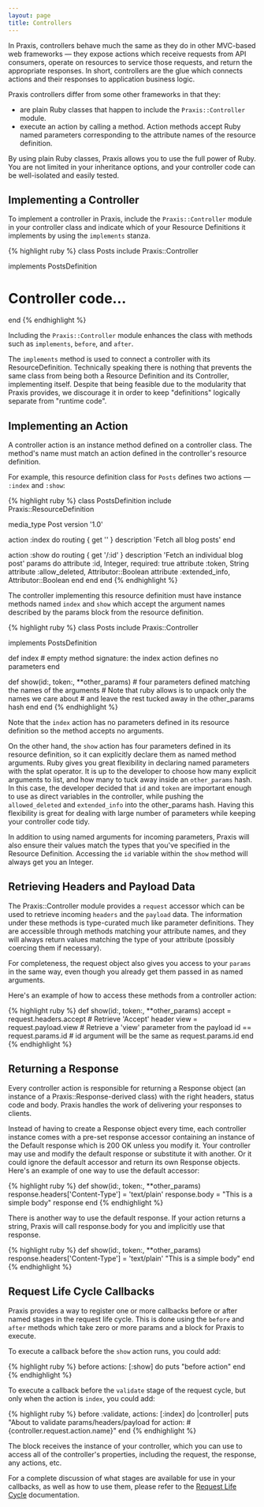 ```yaml
---
layout: page
title: Controllers
---
```

In Praxis, controllers behave much the same as they do in other MVC-based web
frameworks &mdash; they expose actions which receive requests from API
consumers, operate on resources to service those requests, and return the
appropriate responses. In short, controllers are the glue which connects
actions and their responses to application business logic.

Praxis controllers differ from some other frameworks in that they:

* are plain Ruby classes that happen to include the `Praxis::Controller`
  module.
* execute an action by calling a method. Action methods accept Ruby named
  parameters corresponding to the attribute names of the resource definition.

By using plain Ruby classes, Praxis allows you to use the full power of Ruby.
You are not limited in your inheritance options, and your controller code can
be well-isolated and easily tested.

## Implementing a Controller

To implement a controller in Praxis, include the `Praxis::Controller` module in
your controller class and indicate which of your Resource Definitions it
implements by using the `implements` stanza.

{% highlight ruby %}
class Posts
  include Praxis::Controller

  implements PostsDefinition

  # Controller code...
end
{% endhighlight %}

Including the `Praxis::Controller` module enhances the class with methods such
as `implements`, `before`, and `after`.

The `implements` method is used to connect a controller with its
ResourceDefinition. Technically speaking there is nothing that prevents the
same class from being both a Resource Definition and its Controller,
implementing itself. Despite that being feasible due to the modularity that
Praxis provides, we discourage it in order to keep "definitions" logically
separate from "runtime code".

## Implementing an Action

A controller action is an instance method defined on a controller class. The
method's name must match an action defined in the controller's resource
definition.

For example, this resource definition class for `Posts` defines two actions
&mdash; `:index` and `:show`:

{% highlight ruby %}
class PostsDefinition
  include Praxis::ResourceDefinition

  media_type Post
  version '1.0'

  action :index do
    routing { get '' }
    description 'Fetch all blog posts'
  end

  action :show do
    routing { get '/:id' }
    description 'Fetch an individual blog post'
    params do
      attribute :id, Integer, required: true
      attribute :token, String
      attribute :allow_deleted, Attributor::Boolean
      attribute :extended_info, Attributor::Boolean
    end
  end
end
{% endhighlight %}

The controller implementing this resource definition must have instance methods
named `index` and `show` which accept the argument names described by the
params block from the resource definition.

{% highlight ruby %}
class Posts
  include Praxis::Controller

  implements PostsDefinition

  def index
    # empty method signature: the index action defines no parameters
  end

  def show(id:, token:, **other_params)
    # four parameters defined matching the names of the arguments
    # Note that ruby allows is to unpack only the names we care about
    # and leave the rest tucked away in the other_params hash
  end
end
{% endhighlight %}

Note that the `index` action has no parameters defined in its resource
definition so the method accepts no arguments.

On the other hand, the `show` action has four parameters defined in its
resource definition, so it can explicitly declare them as named method
arguments. Ruby gives you great flexibility in declaring named parameters with
the splat operator. It is up to the developer to choose how many explicit
arguments to list, and how many to tuck away inside an `other_params` hash. In
this case, the developer decided that `id` and `token` are important enough to
use as direct variables in the controller, while pushing the `allowed_deleted`
and `extended_info` into the other_params hash. Having this flexibility is
great for dealing with large number of parameters while keeping your controller
code tidy.

In addition to using named arguments for incoming parameters, Praxis will also
ensure their values match the types that you've specified in the Resource
Definition. Accessing the `id` variable within the `show` method will always
get you an Integer.

## Retrieving Headers and Payload Data

The Praxis::Controller module provides a `request` accessor which can be used
to retrieve incoming `headers` and the `payload` data. The information under
these methods is type-curated much like parameter definitions. They are
accessible through methods matching your attribute names, and they will always
return values matching the type of your attribute (possibly coercing them if
necessary).

For completeness, the request object also gives you access to your `params` in
the same way, even though you already get them passed in as named arguments.

Here's an example of how to access these methods from a controller action:

{% highlight ruby %}
def show(id:, token:, **other_params)
  accept = request.headers.accept # Retrieve 'Accept' header
  view   = request.payload.view   # Retrieve a 'view' parameter from the payload
  id == request.params.id         # id argument will be the same as request.params.id
end
{% endhighlight %}

## Returning a Response

Every controller action is responsible for returning a Response object (an
instance of a Praxis::Response-derived class) with the right headers, status
code and body.  Praxis handles the work of delivering your responses to
clients.

Instead of having to create a Response object every time, each controller
instance comes with a pre-set response accessor containing an instance of the
Default response which is 200 OK unless you modify it. Your controller may use
and modify the default response or substitute it with another. Or it could
ignore the default accessor and return its own Response objects. Here's an
example of one way to use the default accessor:

{% highlight ruby %}
def show(id:, token:, **other_params)
  response.headers['Content-Type'] = 'text/plain'
  response.body = "This is a simple body"
  response
end
{% endhighlight %}

There is another way to use the default response. If your action returns a
string, Praxis will call response.body for you and implicitly use that
response.

{% highlight ruby %}
def show(id:, token:, **other_params)
  response.headers['Content-Type'] = 'text/plain'
  "This is a simple body"
end
{% endhighlight %}

## Request Life Cycle Callbacks

Praxis provides a way to register one or more callbacks before or after named
stages in the request life cycle. This is done using the `before` and `after`
methods which take zero or more params and a block for Praxis to execute.

To execute a callback before the `show` action runs, you could add:

{% highlight ruby %}
before actions: [:show] do
  puts "before action"
end
{% endhighlight %}

To execute a callback before the `validate` stage of the request cycle, but
only when the action is `index`, you could add:

{% highlight ruby %}
before :validate, actions: [:index] do |controller|
  puts "About to validate params/headers/payload for action: #{controller.request.action.name}"
end
{% endhighlight %}

The block receives the instance of your controller, which you can use to access
all of the controller's properties, including the request, the response, any
actions, etc.

For a complete discussion of what stages are available for use in your
callbacks, as well as how to use them, please refer to the [Request Life
Cycle](../request-stages/) documentation.
